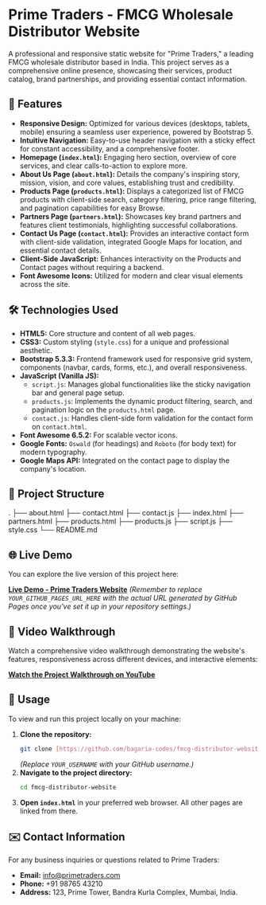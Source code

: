 # Prime Traders - FMCG Wholesale Distributor Website

A professional and responsive static website for "Prime Traders," a leading FMCG wholesale distributor based in India. This project serves as a comprehensive online presence, showcasing their services, product catalog, brand partnerships, and providing essential contact information.

## 🚀 Features

* **Responsive Design:** Optimized for various devices (desktops, tablets, mobile) ensuring a seamless user experience, powered by Bootstrap 5.
* **Intuitive Navigation:** Easy-to-use header navigation with a sticky effect for constant accessibility, and a comprehensive footer.
* **Homepage (`index.html`):** Engaging hero section, overview of core services, and clear calls-to-action to explore more.
* **About Us Page (`about.html`):** Details the company's inspiring story, mission, vision, and core values, establishing trust and credibility.
* **Products Page (`products.html`):** Displays a categorized list of FMCG products with client-side search, category filtering, price range filtering, and pagination capabilities for easy Browse.
* **Partners Page (`partners.html`):** Showcases key brand partners and features client testimonials, highlighting successful collaborations.
* **Contact Us Page (`contact.html`):** Provides an interactive contact form with client-side validation, integrated Google Maps for location, and essential contact details.
* **Client-Side JavaScript:** Enhances interactivity on the Products and Contact pages without requiring a backend.
* **Font Awesome Icons:** Utilized for modern and clear visual elements across the site.

## 🛠️ Technologies Used

* **HTML5:** Core structure and content of all web pages.
* **CSS3:** Custom styling (`style.css`) for a unique and professional aesthetic.
* **Bootstrap 5.3.3:** Frontend framework used for responsive grid system, components (navbar, cards, forms, etc.), and overall responsiveness.
* **JavaScript (Vanilla JS):**
    * `script.js`: Manages global functionalities like the sticky navigation bar and general page setup.
    * `products.js`: Implements the dynamic product filtering, search, and pagination logic on the `products.html` page.
    * `contact.js`: Handles client-side form validation for the contact form on `contact.html`.
* **Font Awesome 6.5.2:** For scalable vector icons.
* **Google Fonts:** `Oswald` (for headings) and `Roboto` (for body text) for modern typography.
* **Google Maps API:** Integrated on the contact page to display the company's location.

## 📁 Project Structure
.
├── about.html
├── contact.html
├── contact.js
├── index.html
├── partners.html
├── products.html
├── products.js
├── script.js
├── style.css
└── README.md

## 🌐 Live Demo

You can explore the live version of this project here:

[**Live Demo - Prime Traders Website**](YOUR_GITHUB_PAGES_URL_HERE)
*(Remember to replace `YOUR_GITHUB_PAGES_URL_HERE` with the actual URL generated by GitHub Pages once you've set it up in your repository settings.)*

## 🎥 Video Walkthrough

Watch a comprehensive video walkthrough demonstrating the website's features, responsiveness across different devices, and interactive elements:

[**Watch the Project Walkthrough on YouTube**](https://youtu.be/VWrXLhwFm8s)


## 📝 Usage

To view and run this project locally on your machine:

1.  **Clone the repository:**
    ```bash
    git clone [https://github.com/bagaria-codes/fmcg-distributor-website](https://github.com/bagaria-codes/fmcg-distributor-website)
    ```
    *(Replace `YOUR_USERNAME` with your GitHub username.)*
2.  **Navigate to the project directory:**
    ```bash
    cd fmcg-distributor-website
    ```
3.  **Open `index.html`** in your preferred web browser. All other pages are linked from there.

## ✉️ Contact Information

For any business inquiries or questions related to Prime Traders:

* **Email:** info@primetraders.com
* **Phone:** +91 98765 43210
* **Address:** 123, Prime Tower, Bandra Kurla Complex, Mumbai, India.

